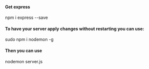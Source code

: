 
#### Get express
npm i express --save

#### To have your server apply changes without restarting you can use:
sudo npm i nodemon -g 

#### Then you can use 
nodemon server.js 